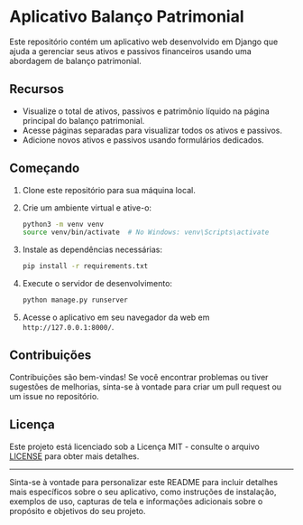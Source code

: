 # Aplicativo Balanço Patrimonial

Este repositório contém um aplicativo web desenvolvido em Django que ajuda a gerenciar seus ativos e passivos financeiros usando uma abordagem de balanço patrimonial.

## Recursos

- Visualize o total de ativos, passivos e patrimônio líquido na página principal do balanço patrimonial.
- Acesse páginas separadas para visualizar todos os ativos e passivos.
- Adicione novos ativos e passivos usando formulários dedicados.

## Começando

1. Clone este repositório para sua máquina local.
2. Crie um ambiente virtual e ative-o:

    ```bash
    python3 -m venv venv
    source venv/bin/activate  # No Windows: venv\Scripts\activate
    ```

3. Instale as dependências necessárias:

    ```bash
    pip install -r requirements.txt
    ```

4. Execute o servidor de desenvolvimento:

    ```bash
    python manage.py runserver
    ```

5. Acesse o aplicativo em seu navegador da web em `http://127.0.0.1:8000/`.

## Contribuições

Contribuições são bem-vindas! Se você encontrar problemas ou tiver sugestões de melhorias, sinta-se à vontade para criar um pull request ou um issue no repositório.

## Licença

Este projeto está licenciado sob a Licença MIT - consulte o arquivo [LICENSE](LICENSE) para obter mais detalhes.

---

Sinta-se à vontade para personalizar este README para incluir detalhes mais específicos sobre o seu aplicativo, como instruções de instalação, exemplos de uso, capturas de tela e informações adicionais sobre o propósito e objetivos do seu projeto.

